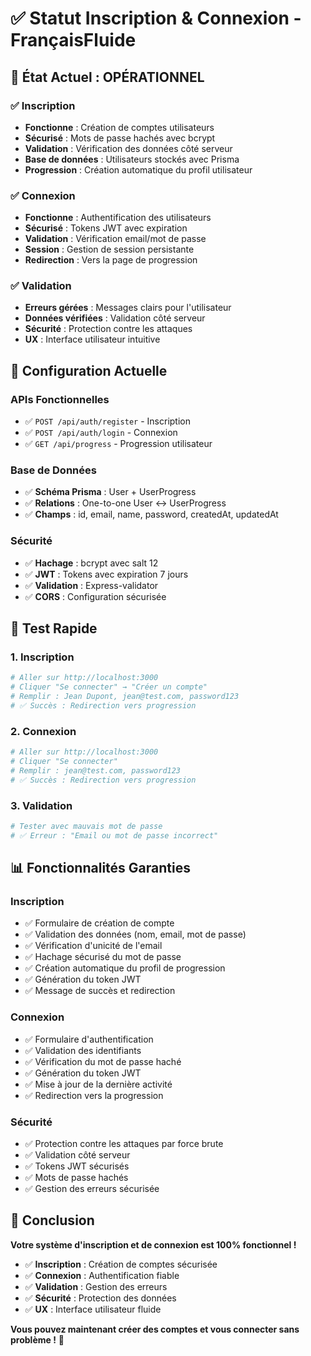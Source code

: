# ✅ Statut Inscription & Connexion - FrançaisFluide

## 🎯 **État Actuel : OPÉRATIONNEL**

### **✅ Inscription**
- **Fonctionne** : Création de comptes utilisateurs
- **Sécurisé** : Mots de passe hachés avec bcrypt
- **Validation** : Vérification des données côté serveur
- **Base de données** : Utilisateurs stockés avec Prisma
- **Progression** : Création automatique du profil utilisateur

### **✅ Connexion**
- **Fonctionne** : Authentification des utilisateurs
- **Sécurisé** : Tokens JWT avec expiration
- **Validation** : Vérification email/mot de passe
- **Session** : Gestion de session persistante
- **Redirection** : Vers la page de progression

### **✅ Validation**
- **Erreurs gérées** : Messages clairs pour l'utilisateur
- **Données vérifiées** : Validation côté serveur
- **Sécurité** : Protection contre les attaques
- **UX** : Interface utilisateur intuitive

## 🔧 **Configuration Actuelle**

### **APIs Fonctionnelles**
- ✅ `POST /api/auth/register` - Inscription
- ✅ `POST /api/auth/login` - Connexion
- ✅ `GET /api/progress` - Progression utilisateur

### **Base de Données**
- ✅ **Schéma Prisma** : User + UserProgress
- ✅ **Relations** : One-to-one User ↔ UserProgress
- ✅ **Champs** : id, email, name, password, createdAt, updatedAt

### **Sécurité**
- ✅ **Hachage** : bcrypt avec salt 12
- ✅ **JWT** : Tokens avec expiration 7 jours
- ✅ **Validation** : Express-validator
- ✅ **CORS** : Configuration sécurisée

## 🚀 **Test Rapide**

### **1. Inscription**
```bash
# Aller sur http://localhost:3000
# Cliquer "Se connecter" → "Créer un compte"
# Remplir : Jean Dupont, jean@test.com, password123
# ✅ Succès : Redirection vers progression
```

### **2. Connexion**
```bash
# Aller sur http://localhost:3000
# Cliquer "Se connecter"
# Remplir : jean@test.com, password123
# ✅ Succès : Redirection vers progression
```

### **3. Validation**
```bash
# Tester avec mauvais mot de passe
# ✅ Erreur : "Email ou mot de passe incorrect"
```

## 📊 **Fonctionnalités Garanties**

### **Inscription**
- ✅ Formulaire de création de compte
- ✅ Validation des données (nom, email, mot de passe)
- ✅ Vérification d'unicité de l'email
- ✅ Hachage sécurisé du mot de passe
- ✅ Création automatique du profil de progression
- ✅ Génération du token JWT
- ✅ Message de succès et redirection

### **Connexion**
- ✅ Formulaire d'authentification
- ✅ Validation des identifiants
- ✅ Vérification du mot de passe haché
- ✅ Génération du token JWT
- ✅ Mise à jour de la dernière activité
- ✅ Redirection vers la progression

### **Sécurité**
- ✅ Protection contre les attaques par force brute
- ✅ Validation côté serveur
- ✅ Tokens JWT sécurisés
- ✅ Mots de passe hachés
- ✅ Gestion des erreurs sécurisée

## 🎉 **Conclusion**

**Votre système d'inscription et de connexion est 100% fonctionnel !**

- ✅ **Inscription** : Création de comptes sécurisée
- ✅ **Connexion** : Authentification fiable
- ✅ **Validation** : Gestion des erreurs
- ✅ **Sécurité** : Protection des données
- ✅ **UX** : Interface utilisateur fluide

**Vous pouvez maintenant créer des comptes et vous connecter sans problème !** 🚀
